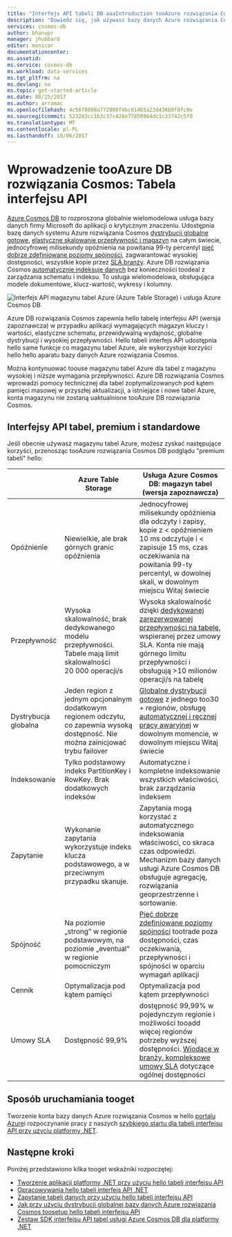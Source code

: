 ```yaml
---
title: "Interfejs API tabeli DB aaaIntroduction tooAzure rozwiązania Cosmos | Dokumentacja firmy Microsoft"
description: "Dowiedz się, jak używasz bazy danych Azure rozwiązania Cosmos toostore i bardzo dużych woluminów danych klucz wartość z niskim opóźnieniem przy użyciu zapytania hello popularnych interfejsów API bazy danych MongoDB OSS."
services: cosmos-db
author: bhanupr
manager: jhubbard
editor: monicar
documentationcenter: 
ms.assetid: 
ms.service: cosmos-db
ms.workload: data-services
ms.tgt_pltfrm: na
ms.devlang: na
ms.topic: get-started-article
ms.date: 08/25/2017
ms.author: arramac
ms.openlocfilehash: 4c5678898a772808f4bcd1465a23d436b0f8fc0e
ms.sourcegitcommit: 523283cc1b3c37c428e77850964dc1c33742c5f0
ms.translationtype: MT
ms.contentlocale: pl-PL
ms.lasthandoff: 10/06/2017
---
```

# <a name="introduction-tooazure-cosmos-db-table-api"></a>Wprowadzenie tooAzure DB rozwiązania Cosmos: Tabela interfejsu API

[Azure Cosmos DB](introduction.md) to rozproszona globalnie wielomodelowa usługa bazy danych firmy Microsoft do aplikacji o krytycznym znaczeniu. Udostępnia bazę danych systemu Azure rozwiązania Cosmos [dystrybucji globalne gotowe](distribute-data-globally.md), [elastyczne skalowanie przepływność i magazyn](partition-data.md) na całym świecie, jednocyfrowej milisekundy opóźnienia na powitania 99-ty percentyl [pięć dobrze zdefiniowane poziomy spójności](consistency-levels.md), zagwarantować wysokiej dostępności, wszystkie kopie przez [SLA branży](https://azure.microsoft.com/support/legal/sla/cosmos-db/). Azure DB rozwiązania Cosmos [automatycznie indeksuje danych](http://www.vldb.org/pvldb/vol8/p1668-shukla.pdf) bez konieczności toodeal z zarządzania schematu i indeksu. To usługa wielomodelowa, obsługująca modele dokumentowe, klucz-wartość, wykresy i kolumny. 

![Interfejs API magazynu tabel Azure (Azure Table Storage) i usługa Azure Cosmos DB](./media/table-introduction/premium-tables.png) 

Azure DB rozwiązania Cosmos zapewnia hello tabelę interfejsu API (wersja zapoznawcza) w przypadku aplikacji wymagających magazyn kluczy i wartości, elastyczne schematu, przewidywalną wydajność, globalne dystrybucji i wysokiej przepływności. Hello tabeli interfejs API udostępnia hello same funkcje co magazynu tabel Azure, ale wykorzystuje korzyści hello hello aparatu bazy danych Azure rozwiązania Cosmos. 

Można kontynuować toouse magazynu tabel Azure dla tabel z magazynu wysokiej i niższe wymagania przepływności. Azure DB rozwiązania Cosmos wprowadzi pomocy technicznej dla tabel zoptymalizowanych pod kątem pamięci masowej w przyszłej aktualizacji, a istniejące i nowe tabel Azure, konta magazynu nie zostaną uaktualnione tooAzure DB rozwiązania Cosmos.

## <a name="premium-and-standard-table-apis"></a>Interfejsy API tabel, premium i standardowe
Jeśli obecnie używasz magazynu tabel Azure, możesz zyskać następujące korzyści, przenosząc tooAzure rozwiązania Cosmos DB podglądu "premium tabeli" hello:

|  | Azure Table Storage | Usługa Azure Cosmos DB: magazyn tabel (wersja zapoznawcza) |
| --- | --- | --- |
| Opóźnienie | Niewielkie, ale brak górnych granic opóźnienia | Jednocyfrowej milisekundy opóźnienia dla odczyty i zapisy, kopie z < opóźnieniem 10 ms odczytuje i < zapisuje 15 ms, czas oczekiwania na powitania 99-ty percentyl, w dowolnej skali, w dowolnym miejscu Witaj świecie |
| Przepływność | Wysoka skalowalność, brak dedykowanego modelu przepływności. Tabele mają limit skalowalności 20 000 operacji/s | Wysoka skalowalność dzięki [dedykowanej zarezerwowanej przepływności na tabelę](request-units.md), wspieranej przez umowy SLA. Konta nie mają górnego limitu przepływności i obsługują >10 milionów operacji/s na tabelę |
| Dystrybucja globalna | Jeden region z jednym opcjonalnym dodatkowym regionem odczytu, co zapewnia wysoką dostępność. Nie można zainicjować trybu failover | [Globalne dystrybucji gotowe](distribute-data-globally.md) z jednego too30 + regionów, obsługę [automatycznej i ręcznej pracy awaryjnej](regional-failover.md) w dowolnym momencie, w dowolnym miejscu Witaj świecie |
| Indeksowanie | Tylko podstawowy indeks PartitionKey i RowKey. Brak dodatkowych indeksów | Automatyczne i kompletne indeksowanie wszystkich właściwości, brak zarządzania indeksem |
| Zapytanie | Wykonanie zapytania wykorzystuje indeks klucza podstawowego, a w przeciwnym przypadku skanuje. | Zapytania mogą korzystać z automatycznego indeksowania właściwości, co skraca czas odpowiedzi. Mechanizm bazy danych usługi Azure Cosmos DB obsługuje agregację, rozwiązania geoprzestrzenne i sortowanie. |
| Spójność | Na poziomie „strong” w regionie podstawowym, na poziomie „eventual” w regionie pomocniczym | [Pięć dobrze zdefiniowane poziomy spójności](consistency-levels.md) tootrade poza dostępności, czas oczekiwania, przepływności i spójności w oparciu wymagań aplikacji |
| Cennik | Optymalizacja pod kątem pamięci  | Optymalizacja pod kątem przepływności |
| Umowy SLA | Dostępność 99,9% | dostępność 99,99% w pojedynczym regionie i możliwości tooadd więcej regionów potrzeby wyższej dostępności. [Wiodące w branży, kompleksowe umowy SLA](https://azure.microsoft.com/support/legal/sla/cosmos-db/) dotyczące ogólnej dostępności |

## <a name="how-tooget-started"></a>Sposób uruchamiania tooget

Tworzenie konta bazy danych Azure rozwiązania Cosmos w hello [portalu Azure](https://portal.azure.com)i rozpoczynanie pracy z naszych [szybkiego startu dla tabeli interfejsu API przy użyciu platformy .NET](create-table-dotnet.md). 

## <a name="next-steps"></a>Następne kroki

Poniżej przedstawiono kilka tooget wskaźniki rozpoczętej:
* [Tworzenie aplikacji platformy .NET przy użyciu hello tabeli interfejsu API](create-table-dotnet.md)
* [Opracowywania hello tabeli interfejs API .NET](tutorial-develop-table-dotnet.md)
* [Zapytanie tabeli danych przy użyciu hello tabeli interfejsu API](tutorial-query-table.md)
* [Jak przy użyciu dystrybucji globalnej bazy danych Azure rozwiązania Cosmos toosetup hello tabeli interfejsu API](tutorial-global-distribution-table.md)
* [Zestaw SDK interfejsu API tabel usługi Azure Cosmos DB dla platformy .NET](table-sdk-dotnet.md)
